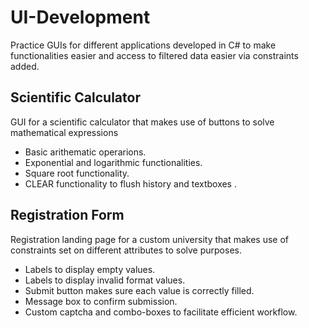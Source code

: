 
# UI-Development

Practice GUIs for different applications developed in C# to make functionalities easier and access to filtered data easier via constraints added.


## Scientific Calculator

GUI for a scientific calculator that makes use of buttons to solve mathematical expressions

- Basic arithematic operarions.
- Exponential and logarithmic functionalities.
- Square root functionality.
- CLEAR functionality to flush history and textboxes .


## Registration Form

Registration landing page for a custom university that makes use of constraints set on different attributes to solve purposes.

- Labels to display empty values.
- Labels to display invalid format values.
- Submit button makes sure each value is correctly filled.
- Message box to confirm submission.
- Custom captcha and combo-boxes to facilitate efficient workflow.




